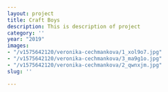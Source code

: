 ```yaml
---
layout: project
title: Craft Boys
description: This is description of project
category: ''
year: "2019"
images:
- "/v1575642120/veronika-cechmankova/1_xol9o7.jpg"
- "/v1575642120/veronika-cechmankova/3_ma9g1o.jpg"
- "/v1575642120/veronika-cechmankova/2_qwnxjm.jpg"
slug: ''

---
```

